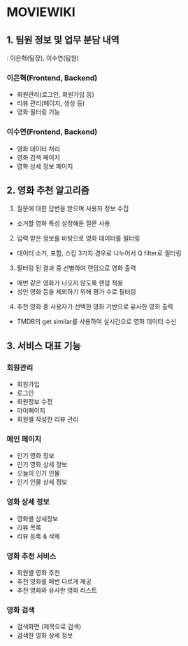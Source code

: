 # MOVIEWIKI

## 1. 팀원 정보 및 업무 분담 내역
: 이은혁(팀장), 이수연(팀원)
### 이은혁(Frontend, Backend)
- 회원관리(로그인, 회원가입 등)
- 리뷰 관리(페이지, 생성 등)
- 영화 필터링 기능



### 이수연(Frontend, Backend)
- 영화 데이터 처리 
- 영화 검색 페이지
- 영화 상세 정보 페이지


  


## 2. 영화 추천 알고리즘
1. 질문에 대한 답변을 받으며 사용자 정보 수집
  - 소거할 영화 특성 설정해둔 질문 사용
2. 입력 받은 정보를 바탕으로 영화 데이터를 필터링
  - 데이터 소거, 포함, 스킵 3가지 경우로 나누어서 Q filter로 필터링
3. 필터링 된 결과 중 선별하여 랜덤으로 영화 출력
  - 매번 같은 영화가 나오지 않도록 랜덤 적용
  - 성인 영화 등을 제외하기 위해 평가 수로 필터링
4. 추천 영화 중 사용자가 선택한 영화 기반으로 유사한 영화 출력
  - TMDB의 get similar를 사용하여 실시간으로 영화 데이터 수신


## 3. 서비스 대표 기능 

### 회원관리
 
 - 회원가입
 - 로그인
 - 회원정보 수정
 - 마이페이지
 - 회원별 작성한 리뷰 관리

### 메인 페이지

 - 인기 영화 정보
 - 인기 영화 상세 정보
 - 오늘의 인기 인물
 - 인기 인물 상세 정보
 
###  영화 상세 정보
 
 - 영화별 상세정보
 - 리뷰 목록
 - 리뷰 등록 & 삭제
 
### 영화 추천 서비스
 
 - 회원별 영화 추천
 - 추천 영화를 매번 다르게 제공
 - 추천 영화와 유사한 영화 리스트
 
### 영화 검색
 
 - 검색화면 (제목으로 검색)
 - 검색한 영화 상세 정보